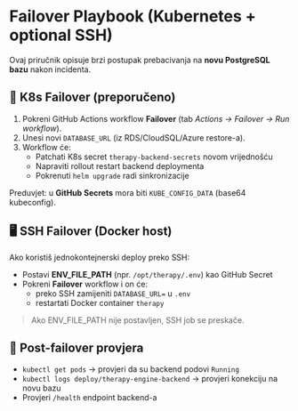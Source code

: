 # Failover Playbook (Kubernetes + optional SSH)

Ovaj priručnik opisuje brzi postupak prebacivanja na **novu PostgreSQL bazu** nakon incidenta.

## 🔁 K8s Failover (preporučeno)

1) Pokreni GitHub Actions workflow **Failover** (tab *Actions → Failover → Run workflow*).  
2) Unesi novi `DATABASE_URL` (iz RDS/CloudSQL/Azure restore-a).  
3) Workflow će:
   - Patchati K8s secret `therapy-backend-secrets` novom vrijednošću
   - Napraviti rollout restart backend deploymenta
   - Pokrenuti `helm upgrade` radi sinkronizacije

Preduvjet: u **GitHub Secrets** mora biti `KUBE_CONFIG_DATA` (base64 kubeconfig).

## 🖥️ SSH Failover (Docker host)

Ako koristiš jednokontejnerski deploy preko SSH:
- Postavi **ENV_FILE_PATH** (npr. `/opt/therapy/.env`) kao GitHub Secret
- Pokreni **Failover** workflow i on će:
  - preko SSH zamijeniti `DATABASE_URL=` u `.env`
  - restartati Docker container `therapy`

> Ako ENV_FILE_PATH nije postavljen, SSH job se preskače.

## 🧪 Post-failover provjera

- `kubectl get pods` → provjeri da su backend podovi `Running`
- `kubectl logs deploy/therapy-engine-backend` → provjeri konekciju na novu bazu
- Provjeri `/health` endpoint backend-a
